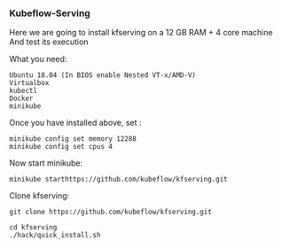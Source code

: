 ### Kubeflow-Serving

Here we are going to install kfserving on a 12 GB RAM + 4 core machine
And test its execution

What you need:
```
Ubuntu 18.04 (In BIOS enable Nested VT-x/AMD-V)
Virtualbox
kubectl
Docker
minikube
```
Once you have installed above, set :
```
minikube config set memory 12288
minikube config set cpus 4
```
Now start minikube:

```
minikube starthttps://github.com/kubeflow/kfserving.git
```

Clone kfserving:
```
git clone https://github.com/kubeflow/kfserving.git

cd kfserving
./hack/quick_install.sh
```

